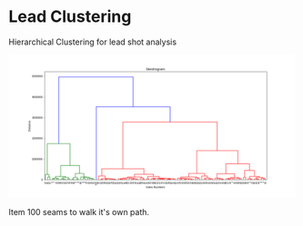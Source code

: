 # Lead Clustering

Hierarchical Clustering for lead shot analysis

![clustering](outputs/lead_clusters.png)


Item 100 seams to walk it's own path.
